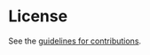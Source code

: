 # License

See the
[guidelines for contributions](https://github.com/abetterinternet/prio-documents/blob/i-d-format/CONTRIBUTING.md).
